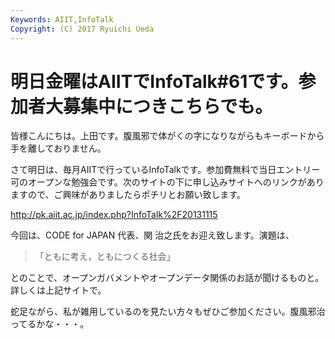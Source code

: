 ```yaml
---
Keywords: AIIT,InfoTalk
Copyright: (C) 2017 Ryuichi Ueda
---
```


# 明日金曜はAIITでInfoTalk#61です。参加者大募集中につきこちらでも。
皆様こんにちは。上田です。腹風邪で体がくの字になりながらもキーボードから手を離しておりません。

さて明日は、毎月AIITで行っているInfoTalkです。参加費無料で当日エントリー可のオープンな勉強会です。次のサイトの下に申し込みサイトへのリンクがありますので、ご興味がありましたらポチリとお願い致します。

<a href="http://pk.aiit.ac.jp/index.php?InfoTalk%2F20131115" target="_blank">http://pk.aiit.ac.jp/index.php?InfoTalk%2F20131115</a>


今回は、CODE for JAPAN 代表、関 治之氏をお迎え致します。演題は、

<blockquote>「ともに考え，ともにつくる社会」</blockquote>

とのことで、オープンガバメントやオープンデータ関係のお話が聞けるものと。詳しくは上記サイトで。


蛇足ながら、私が雑用しているのを見たい方々もぜひご参加ください。腹風邪治ってるかな・・・。
